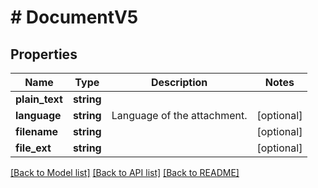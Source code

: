 # # DocumentV5

## Properties

Name | Type | Description | Notes
------------ | ------------- | ------------- | -------------
**plain_text** | **string** |  |
**language** | **string** | Language of the attachment. | [optional]
**filename** | **string** |  | [optional]
**file_ext** | **string** |  | [optional]

[[Back to Model list]](../../README.md#models) [[Back to API list]](../../README.md#endpoints) [[Back to README]](../../README.md)
